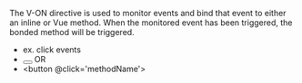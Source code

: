 The V-ON directive is used to monitor events and bind that event to either an inline or Vue method. When the monitored event has been triggered, the bonded method will be triggered. 


- ex. click events
- <button v-on:click='methodName'></button>
OR
- <button @click='methodName'></button>